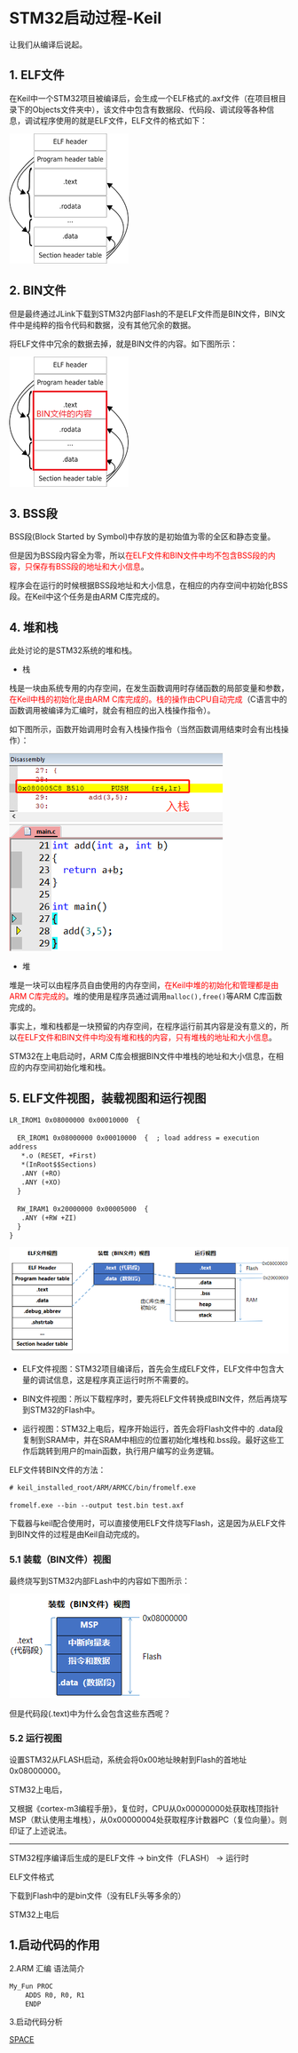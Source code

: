 # STM32启动过程-Keil

让我们从编译后说起。

## 1. ELF文件

在Keil中一个STM32项目被编译后，会生成一个ELF格式的.axf文件（在项目根目录下的Objects文件夹中），该文件中包含有数据段、代码段、调试段等各种信息，调试程序使用的就是ELF文件，ELF文件的格式如下：

![](../../../assets/images/STM32/boot/elf_file_fromat.png)


## 2. BIN文件

但是最终通过JLink下载到STM32内部Flash的不是ELF文件而是BIN文件，BIN文件中是纯粹的指令代码和数据，没有其他冗余的数据。

将ELF文件中冗余的数据去掉，就是BIN文件的内容。如下图所示：

![](../../../assets/images/STM32/boot/bin_file_content.png)

## 3. BSS段

BSS段(Block Started by Symbol)中存放的是初始值为零的全区和静态变量。

但是因为BSS段内容全为零，所以<font color=red>在ELF文件和BIN文件中均不包含BSS段的内容，只保存有BSS段的地址和大小信息</font>。

程序会在运行的时候根据BSS段地址和大小信息，在相应的内存空间中初始化BSS段。在Keil中这个任务是由ARM C库完成的。

## 4. 堆和栈

此处讨论的是STM32系统的堆和栈。

* 栈

栈是一块由系统专用的内存空间，在发生函数调用时存储函数的局部变量和参数，<font color=red>在Keil中栈的初始化是由ARM C库完成的。栈的操作由CPU自动完成</font>（C语言中的函数调用被编译为汇编时，就会有相应的出入栈操作指令）。

如下图所示，函数开始调用时会有入栈操作指令（当然函数调用结束时会有出栈操作）：

![](../../../assets/images/STM32/boot/assembly_push_stack.png)

* 堆

堆是一块可以由程序员自由使用的内存空间，<font color=red>在Keil中堆的初始化和管理都是由ARM C库完成的</font>。堆的使用是程序员通过调用```malloc(),free()```等ARM C库函数完成的。


事实上，堆和栈都是一块预留的内存空间，在程序运行前其内容是没有意义的，所以<font color=red>在ELF文件和BIN文件中均没有堆和栈的内容，只有堆栈的地址和大小信息</font>。

STM32在上电启动时，ARM C库会根据BIN文件中堆栈的地址和大小信息，在相应的内存空间初始化堆和栈。


## 5. ELF文件视图，装载视图和运行视图

```
LR_IROM1 0x08000000 0x00010000  {
	
  ER_IROM1 0x08000000 0x00010000  {  ; load address = execution address
   *.o (RESET, +First)
   *(InRoot$$Sections)
   .ANY (+RO)
   .ANY (+XO)
  }

  RW_IRAM1 0x20000000 0x00005000  {
   .ANY (+RW +ZI)
  }
}
```

![](../../../assets/images/STM32/boot/elf_load_run_view.png)

* ELF文件视图：STM32项目编译后，首先会生成ELF文件，ELF文件中包含大量的调试信息，这是程序真正运行时所不需要的。

* BIN文件视图：所以下载程序时，要先将ELF文件转换成BIN文件，然后再烧写到STM32的Flash中。

* 运行视图：STM32上电后，程序开始运行，首先会将Flash文件中的 .data段复制到SRAM中，并在SRAM中相应的位置初始化堆栈和.bss段。最好这些工作后跳转到用户的main函数，执行用户编写的业务逻辑。

ELF文件转BIN文件的方法：

```
# keil_installed_root/ARM/ARMCC/bin/fromelf.exe

fromelf.exe --bin --output test.bin test.axf
```

下载器与keil配合使用时，可以直接使用ELF文件烧写Flash，这是因为从ELF文件到BIN文件的过程是由Keil自动完成的。

### 5.1 装载（BIN文件）视图

最终烧写到STM32内部FLash中的内容如下图所示：

![](../../../assets/images/STM32/boot/bin_view.png)

但是代码段(.text)中为什么会包含这些东西呢？

### 5.2 运行视图

设置STM32从FLASH启动，系统会将0x00地址映射到Flash的首地址0x08000000。

STM32上电后，

又根据《cortex-m3编程手册》，复位时，CPU从0x00000000处获取栈顶指针MSP（默认使用主堆栈），从0x00000004处获取程序计数器PC（复位向量）。则印证了上述说法。

--------------------------





STM32程序编译后生成的是ELF文件 -> bin文件（FLASH） -> 运行时

ELF文件格式


下载到Flash中的是bin文件（没有ELF头等多余的）

STM32上电后

## 1.启动代码的作用

2.ARM 汇编 语法简介

```
My_Fun PROC
    ADDS R0, R0, R1
    ENDP
```


3.启动代码分析


[SPACE](http://www.keil.com/support/man/docs/aa/aa_st_space.htm)
